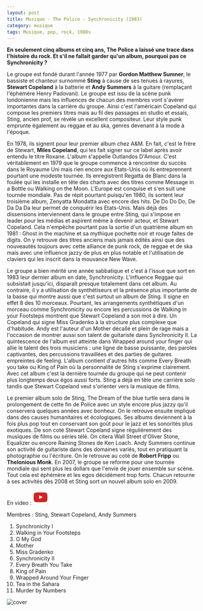 ```yaml
---
layout: post
title: Musique - The Police - Synchronicity (1983)
category: musique
tags: Musique, pop, rock, 1980s
---
```


**En seulement cinq albums et cinq ans, The Police a laissé une trace dans l'histoire du rock. Et s'il ne fallait garder qu'un album, pourquoi pas ce ****Synchronicity**** ?**

Le groupe est fondé durant l'année 1977 par **Gordon Matthew Sumner**, le bassiste et chanteur surnommé **Sting** à cause de ses tenues à rayures, **Stewart Copeland** à la batterie et **Andy Summers** à la guitare (remplaçant l'éphémère Henry Padovani). Le groupe est issu de la scène punk londonienne mais les influences de chacun des membres vont s'avérer importantes dans la carrière du groupe. Ainsi c'est l'américain Copeland qui compose les premiers titres mais au fil des passages en studio et essais, Sting, ancien prof, se révèle un excellent compositeur. Leur style punk emprunte également au reggae et au ska, genres devenant à la mode à l'époque.

En 1978, ils signent pour leur premier album chez A&amp;M. En fait, c'est le frère de Stewart, **Miles Copeland**, qui les fait signer sur ce label après avoir entendu le titre Roxane. L'album s'appelle Outlandos D'Amour. C'est véritablement en 1979 que le groupe commence à rencontrer du succès dans le Royaume Uni mais rien encore aux Etats-Unis où ils entreprennent pourtant une modeste tournée. Ils enregistrent Regatta de Blanc dans la foulée qui les installe en tête des charts avec des titres comme Message in a Bottle ou Walking on the Moon. L'Europe est conquise et s'en suit une tournée mondiale. Pas de répit pourtant puisqu'en 1980, ils sortent leur troisième album, Zenyatta Mondatta avec encore des hits. De Do Do Do, De Da Da Da leur permet de conquérir les Etats-Unis. Mais déjà des dissensions interviennent dans le groupe entre Sting, qui s'impose en leader pour les médias et aspirent même à devenir acteur, et Stewart Copeland. Cela n'empêche pourtant pas la sortie d'un quatrième album en 1981 : Ghost in the machine et sa mythique pochette noir et rouge faites de digits. On y retrouve des titres anciens mais jamais édités ainsi que des nouveautés toujours avec cette alliance de punk rock, de reggae et de ska mais avec une influence jazzy de plus en plus notable et l'utilisation de claviers qui les inscrit dans la mouvance New Wave.

Le groupe a bien mérité une année sabbatique et c'est à l'issue que sort en 1983 leur dernier album en date, Synchronicity. L'influence Reggae qui subsistait jusqu'ici, disparaît presque totalement dans cet album. Au contraire, il y a utilisation de synthétiseurs et la présence plus importante de la basse qui montre aussi que c'est surtout un album de Sting. Il signe en effet 8 des 10 morceaux. Pourtant, les arrangements synthétiques d'un morceau comme Synchronicity ou encore les percussions de Walking in your Footsteps montrent que Stewart Copeland a son mot à dire. Un Copeland qui signe Miss Gradenko à la structure plus complexe que d'habitude. Andy est l'auteur d'un Mother décallé et plein de rage mais a l'occasion de montrer aussi son talent de guitariste dans Synchronicity II. La quintescence de l'album est atteinte dans Wrapped around your finger qui allie le talent des trois musiciens : une ligne de basse puissante, des paroles captivantes, des percussions travaillées et des parties de guitares empreintes de feeling. L'album contient d'autres hits comme Every Breath you take ou King of Pain où la personnalité de Sting s'exprime clairement. Avec cet album c'est la dernière tournée du groupe qui ne peut contenir plus longtemps deux égos aussi forts. Sting a déjà en tête une carrière solo tandis que Stewart Copeland veut s'orienter vers la musique de films.

Le premier album solo de Sting, The Dream of the blue turtle sera dans le prolongement de cette fin de Police avec un style encore plus jazzy qu'il conservera quelques années avec bonheur. On le retrouve ensuite impliqué dans des causes humanitaires et écologiques. Ses albums deviennent à la fois plus pop tout en conservant son goût pour le jazz et les sonorités plus exotiques. De son coté Stewart Copeland signe régulièrement des musiques de films ou séries télé. On citera Wall Street d'Oliver Stone, Equalizer ou encore Raining Stones de Ken Loach. Andy Summers continue son activité de guitariste dans des domaines variés, tout en pratiquant la photographie ou l'écriture. On le retrouve au coté de **Robert Fripp** ou **Thelonious Monk**. En 2007, le groupe se reforme pour une tournée mondiale qui sent plus les dollars que l'envie de jouer ensemble sur scène. Tout cela est éphémère et les egos décidément trop forts. Chacun retourne à ses activités dès 2008 et Sting sort un nouvel album solo en 2009.

En video : [![video](/images/youtube.png)](https://www.youtube.com/watch?v=o5FPPoLqkCk)

Membres : Sting, Stewart Copeland, Andy Summers

1. Synchronicity I 
2. Walking in Your Footsteps 
3. O My God 
4. Mother 
5. Miss Gradenko 
6. Synchronicity II 
7. Every Breath You Take 
8. King of Pain 
9. Wrapped Around Your Finger 
10. Tea in the Sahara 
11. Murder by Numbers


![cover](https://filedn.eu/llqi9IBxlYouGRXYG2xlROb/img/2010/policesynchronicity.jpg)
